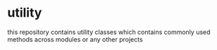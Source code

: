 # utility
this repository contains utility classes which contains commonly used methods across modules or any other projects 
